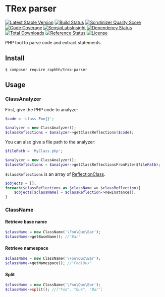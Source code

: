 # TRex parser

[![Latest Stable Version](https://poser.pugx.org/raphhh/trex-parser/v/stable.svg)](https://packagist.org/packages/raphhh/trex-parser)
[![Build Status](https://travis-ci.org/Raphhh/trex-parser.png)](https://travis-ci.org/Raphhh/trex-parser)
[![Scrutinizer Quality Score](https://scrutinizer-ci.com/g/Raphhh/trex-parser/badges/quality-score.png?b=master)](https://scrutinizer-ci.com/g/Raphhh/trex-parser/)
[![Code Coverage](https://scrutinizer-ci.com/g/Raphhh/trex-parser/badges/coverage.png?b=master)](https://scrutinizer-ci.com/g/Raphhh/trex-parser/)
[![SensioLabsInsight](https://insight.sensiolabs.com/projects/1eaf3345-68ec-44ff-8fed-bcbd4721bb13/mini.png)](https://insight.sensiolabs.com/projects/1eaf3345-68ec-44ff-8fed-bcbd4721bb13)
[![Dependency Status](https://www.versioneye.com/user/projects/54062eb9c4c187ff6100006f/badge.svg?style=flat)](https://www.versioneye.com/user/projects/54062eb9c4c187ff6100006f)
[![Total Downloads](https://poser.pugx.org/raphhh/trex-parser/downloads.svg)](https://packagist.org/packages/raphhh/trex-parser)
[![Reference Status](https://www.versioneye.com/php/raphhh:trex-parser/reference_badge.svg?style=flat)](https://www.versioneye.com/php/raphhh:trex-parser/references)
[![License](https://poser.pugx.org/raphhh/trex-parser/license.svg)](https://packagist.org/packages/raphhh/trex-parser)

PHP tool to parse code and extract statements.


## Install

`$ composer require raphhh/trex-parser`


## Usage

### ClassAnalyzer

First, give the PHP code to analyze:

```php
$code = 'class Foo{}';

$analyzer = new ClassAnalyzer();
$classReflections = $analyzer->getClassReflections($code);
```

You can also give a file path to the analyzer:

```php
$filePath = 'MyClass.php';

$analyzer = new ClassAnalyzer();
$classReflections = $analyzer->getClassReflectionsFromFile($filePath);
```

`$classReflections` is an array of [ReflectionClass](http://php.net/manual/en/class.reflectionclass.php).

```php
$objects = [];
foreach($classReflections as $className => $classReflection){
    $objects[$className] = $classReflection->newInstance();
}        
```


### ClassName

#### Retrieve base name

```php
$className = new ClassName('\Foo\Qux\Bar');
$className->getBaseName(); //"Bar"
```

#### Retrieve namespace

```php
$className = new ClassName('\Foo\Qux\Bar');
$className->getNamespace(); //"Foo\Qux"
```

#### Split

```php
$className = new ClassName('\Foo\Qux\Bar');
$className->split(); //["Foo", "Qux", "Bar"]
```
